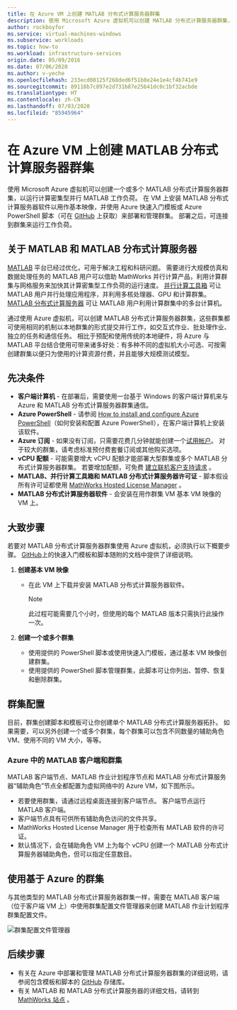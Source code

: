 ```yaml
---
title: 在 Azure VM 上创建 MATLAB 分布式计算服务器群集
description: 使用 Microsoft Azure 虚拟机可以创建 MATLAB 分布式计算服务器群集，以运行计算密集型并行 MATLAB 工作负荷。
author: rockboyfor
ms.service: virtual-machines-windows
ms.subservice: workloads
ms.topic: how-to
ms.workload: infrastructure-services
origin.date: 05/09/2016
ms.date: 07/06/2020
ms.author: v-yeche
ms.openlocfilehash: 233ecd08125f268ded6f51b8e24e1e4cf4b741e9
ms.sourcegitcommit: 89118b7c897e2d731b87e25641dc0c1bf32acbde
ms.translationtype: HT
ms.contentlocale: zh-CN
ms.lasthandoff: 07/03/2020
ms.locfileid: "85945964"
---
```

# <a name="create-matlab-distributed-computing-server-clusters-on-azure-vms"></a>在 Azure VM 上创建 MATLAB 分布式计算服务器群集
使用 Microsoft Azure 虚拟机可以创建一个或多个 MATLAB 分布式计算服务器群集，以运行计算密集型并行 MATLAB 工作负荷。 在 VM 上安装 MATLAB 分布式计算服务器软件以用作基本映像，并使用 Azure 快速入门模板或 Azure PowerShell 脚本（可在 [GitHub](https://github.com/Azure/azure-quickstart-templates/tree/master/matlab-cluster) 上获取）来部署和管理群集。 部署之后，可连接到群集来运行工作负荷。

## <a name="about-matlab-and-matlab-distributed-computing-server"></a>关于 MATLAB 和 MATLAB 分布式计算服务器
[MATLAB](https://www.mathworks.com/products/matlab/) 平台已经过优化，可用于解决工程和科研问题。 需要进行大规模仿真和数据处理任务的 MATLAB 用户可以借助 MathWorks 并行计算产品，利用计算群集与网格服务来加快其计算密集型工作负荷的运行速度。 [并行计算工具箱](https://www.mathworks.com/products/parallel-computing/) 可让 MATLAB 用户并行处理应用程序，并利用多核处理器、GPU 和计算群集。 [MATLAB 分布式计算服务器](https://www.mathworks.com/products/distriben/) 可让 MATLAB 用户利用计算群集中的多台计算机。

通过使用 Azure 虚拟机，可以创建 MATLAB 分布式计算服务器群集，这些群集都可使用相同的机制以本地群集的形式提交并行工作，如交互式作业、批处理作业、独立的任务和通信任务。 相比于预配和使用传统的本地硬件，将 Azure 与 MATLAB 平台结合使用可带来诸多好处：有多种不同的虚拟机大小可选、可按需创建群集以便只为使用的计算资源付费，并且能够大规模测试模型。  

## <a name="prerequisites"></a>先决条件
* **客户端计算机** - 在部署后，需要使用一台基于 Windows 的客户端计算机来与 Azure 和 MATLAB 分布式计算服务器群集通信。
* **Azure PowerShell** - 请参阅 [How to install and configure Azure PowerShell](https://docs.microsoft.com/powershell/azure/overview)（如何安装和配置 Azure PowerShell），在客户端计算机上安装该软件。
* **Azure 订阅** - 如果没有订阅，只需要花费几分钟就能创建一个[试用帐户](https://www.azure.cn/pricing/1rmb-trial/)。 对于较大的群集，请考虑标准预付费套餐订阅或其他购买选项。
* **vCPU 配额** - 可能需要增大 vCPU 配额才能部署大型群集或多个 MATLAB 分布式计算服务器群集。 若要增加配额，可免费 [建立联机客户支持请求](https://azure.microsoft.com/blog/2014/06/04/azure-limits-quotas-increase-requests/) 。
* **MATLAB、并行计算工具箱和 MATLAB 分布式计算服务器许可证** - 脚本假设所有许可证都使用 [MathWorks Hosted License Manager](https://www.mathworks.com/help/install/license-management.html) 。  
* **MATLAB 分布式计算服务器软件** - 会安装在用作群集 VM 基本 VM 映像的 VM 上。

## <a name="high-level-steps"></a>大致步骤
若要对 MATLAB 分布式计算服务器群集使用 Azure 虚拟机，必须执行以下概要步骤。 [GitHub](https://github.com/Azure/azure-quickstart-templates/tree/master/matlab-cluster)上的快速入门模板和脚本随附的文档中提供了详细说明。

1. **创建基本 VM 映像**  

    * 在此 VM 上下载并安装 MATLAB 分布式计算服务器软件。

        > [!NOTE]
        > 此过程可能需要几个小时，但使用的每个 MATLAB 版本只需执行此操作一次。   
        >
        >
2. **创建一个或多个群集**  

    * 使用提供的 PowerShell 脚本或使用快速入门模板，通过基本 VM 映像创建群集。   
    * 使用提供的 PowerShell 脚本管理群集，此脚本可让你列出、暂停、恢复和删除群集。

## <a name="cluster-configurations"></a>群集配置
目前，群集创建脚本和模板可让你创建单个 MATLAB 分布式计算服务器拓扑。 如果需要，可以另外创建一个或多个群集，每个群集可以包含不同数量的辅助角色 VM、使用不同的 VM 大小，等等。

### <a name="matlab-client-and-cluster-in-azure"></a>Azure 中的 MATLAB 客户端和群集
MATLAB 客户端节点、MATLAB 作业计划程序节点和 MATLAB 分布式计算服务器“辅助角色”节点全都配置为虚拟网络中的 Azure VM，如下图所示。

* 若要使用群集，请通过远程桌面连接到客户端节点。 客户端节点运行 MATLAB 客户端。
* 客户端节点具有可供所有辅助角色访问的文件共享。
* MathWorks Hosted License Manager 用于检查所有 MATLAB 软件的许可证。
* 默认情况下，会在辅助角色 VM 上为每个 vCPU 创建一个 MATLAB 分布式计算服务器辅助角色，但可以指定任意数目。

## <a name="use-an-azure-based-cluster"></a>使用基于 Azure 的群集
与其他类型的 MATLAB 分布式计算服务器群集一样，需要在 MATLAB 客户端（位于客户端 VM 上）中使用群集配置文件管理器来创建 MATLAB 作业计划程序群集配置文件。

![群集配置文件管理器](./media/matlab-mdcs-cluster/cluster_profile_manager.png)

## <a name="next-steps"></a>后续步骤
* 有关在 Azure 中部署和管理 MATLAB 分布式计算服务器群集的详细说明，请参阅包含模板和脚本的 [GitHub](https://github.com/Azure/azure-quickstart-templates/tree/master/matlab-cluster) 存储库。
* 有关 MATLAB 和 MATLAB 分布式计算服务器的详细文档，请转到 [MathWorks 站点](https://www.mathworks.com/) 。

<!-- Update_Description: wording update, update meta properties -->